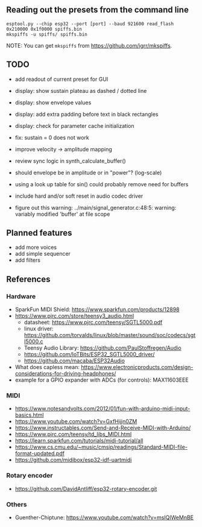 ## Reading out the presets from the command line

    esptool.py --chip esp32 --port [port] --baud 921600 read_flash 0x210000 0x1f0000 spiffs.bin
    mkspiffs -u spiffs/ spiffs.bin

NOTE: You can get `mkspiffs` from https://github.com/igrr/mkspiffs.

## TODO

- add readout of current preset for GUI

- display: show sustain plateau as dashed / dotted line
- display: show envelope values
- display: add extra padding before text in black rectangles
- display: check for parameter cache initialization

- fix: sustain = 0 does not work
- improve velocity -> amplitude mapping

- review sync logic in synth_calculate_buffer()
- should envelope be in amplitude or in "power"? (log-scale)
- using a look up table for sin() could probably remove need for buffers
- include hard and/or soft reset in audio codec driver
- figure out this warning: ../main/signal_generator.c:48:5: warning: variably modified 'buffer' at file scope

## Planned features

- add more voices
- add simple sequencer
- add filters

## References

### Hardware

- SparkFun MIDI Shield: https://www.sparkfun.com/products/12898
- https://www.pjrc.com/store/teensy3_audio.html
  - datasheet: https://www.pjrc.com/teensy/SGTL5000.pdf
  - linux driver: https://github.com/torvalds/linux/blob/master/sound/soc/codecs/sgtl5000.c
  - Teensy Audio Library: https://github.com/PaulStoffregen/Audio
  - https://github.com/IoTBits/ESP32_SGTL5000_driver/
  - https://github.com/macaba/ESP32Audio
- What does capless mean: https://www.electronicproducts.com/design-considerations-for-driving-headphones/
- example for a GPIO expander with ADCs (for controls): MAX11603EEE

### MIDI

- https://www.notesandvolts.com/2012/01/fun-with-arduino-midi-input-basics.html
- https://www.youtube.com/watch?v=GxfHijjn0ZM
- https://www.instructables.com/Send-and-Receive-MIDI-with-Arduino/
- https://www.pjrc.com/teensy/td_libs_MIDI.html
- https://learn.sparkfun.com/tutorials/midi-tutorial/all
- https://www.cs.cmu.edu/~music/cmsip/readings/Standard-MIDI-file-format-updated.pdf
- https://github.com/midibox/esp32-idf-uartmidi

### Rotary encoder

- https://github.com/DavidAntliff/esp32-rotary-encoder.git

### Others

- Guenther-Chiptune: https://www.youtube.com/watch?v=msIQIWeMnBE